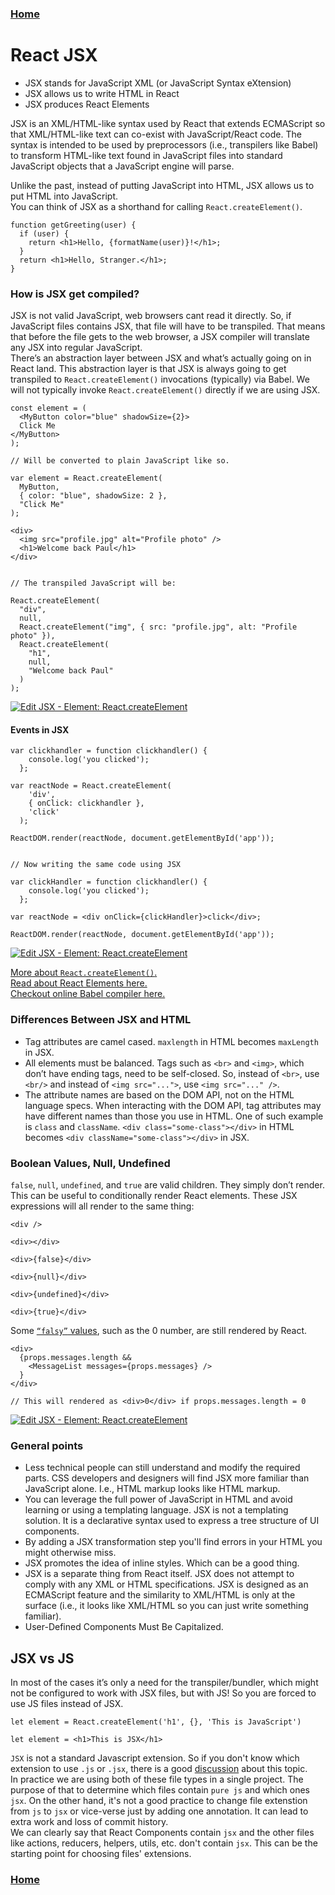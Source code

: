 ### [Home](https://sergeyisakhanyan.github.io/fg-docs/)

# React JSX

- JSX stands for JavaScript XML (or JavaScript Syntax eXtension)
- JSX allows us to write HTML in React
- JSX produces React Elements

JSX is an XML/HTML-like syntax used by React that extends ECMAScript so that XML/HTML-like text can co-exist with JavaScript/React code.
The syntax is intended to be used by preprocessors (i.e., transpilers like Babel) to transform HTML-like text found in JavaScript files into standard 
JavaScript objects that a JavaScript engine will parse.

Unlike the past, instead of putting JavaScript into HTML, JSX allows us to put HTML into JavaScript.  
You can think of JSX as a shorthand for calling `React.createElement()`.

```
function getGreeting(user) {
  if (user) {
    return <h1>Hello, {formatName(user)}!</h1>;
  }
  return <h1>Hello, Stranger.</h1>;
}
```

### How is JSX get compiled?

JSX is not valid JavaScript, web browsers cant read it directly. So, if JavaScript files contains JSX, that file will have to be transpiled. That means that before the file gets to the web browser, a JSX compiler will translate any JSX into regular JavaScript.   
There’s an abstraction layer between JSX and what’s actually going on in React land. This abstraction layer is that JSX is always going to get transpiled to `React.createElement()` invocations (typically) via Babel. We will not typically invoke `React.createElement()` directly if we are using JSX.  
```
const element = (
  <MyButton color="blue" shadowSize={2}>
  Click Me
</MyButton>
);

// Will be converted to plain JavaScript like so.

var element = React.createElement(
  MyButton,
  { color: "blue", shadowSize: 2 },
  "Click Me"
);
```

```
<div>
  <img src="profile.jpg" alt="Profile photo" />
  <h1>Welcome back Paul</h1>
</div>


// The transpiled JavaScript will be:

React.createElement(
  "div",
  null,
  React.createElement("img", { src: "profile.jpg", alt: "Profile photo" }),
  React.createElement(
    "h1",
    null,
    "Welcome back Paul"
  )
);
```
[![Edit JSX - Element: React.createElement](https://codesandbox.io/static/img/play-codesandbox.svg)](https://codesandbox.io/s/jsx-element-reactcreateelement-ce1g1?autoresize=1&fontsize=14&hidenavigation=1&theme=dark)

#### Events in JSX

```
var clickhandler = function clickhandler() {
    console.log('you clicked');
  };

var reactNode = React.createElement(
    'div',
    { onClick: clickhandler },
    'click'
  );

ReactDOM.render(reactNode, document.getElementById('app'));


// Now writing the same code using JSX

var clickHandler = function clickhandler() {
    console.log('you clicked');
  };
  
var reactNode = <div onClick={clickHandler}>click</div>;

ReactDOM.render(reactNode, document.getElementById('app'));
```
[![Edit JSX - Element: React.createElement](https://codesandbox.io/static/img/play-codesandbox.svg)](https://codesandbox.io/s/jsx-element-reactcreateelement-ce1g1?autoresize=1&fontsize=14&hidenavigation=1&theme=dark)

[More about `React.createElement()`.](https://reactjs.org/docs/react-api.html#createelement)  
[Read about React Elements here.](https://sergeyisakhanyan.github.io/fg-docs/DOM-VirtualDOM.html#reactelement-vs-reactcomponent)  
[Checkout online Babel compiler here.](https://babeljs.io/repl/#?browsers=&build=&builtIns=false&corejs=3.6&spec=false&loose=false&code_lz=DwWQngQgrgLjD2A7ABAY3gG3gJwLwCIAjDKAU32QGcALAQwBN4B3AZQEsAvU3AbwCYAvgD4AUMmQBhDG1QBrZCFIjgAenDQ4SIUA&debug=false&forceAllTransforms=false&shippedProposals=false&circleciRepo=&evaluate=true&fileSize=false&timeTravel=false&sourceType=module&lineWrap=false&presets=es2015%2Creact%2Cstage-0&prettier=true&targets=&version=7.13.17&externalPlugins=)  

### Differences Between JSX and HTML

- Tag attributes are camel cased. `maxlength` in HTML becomes `maxLength` in JSX.
- All elements must be balanced. Tags such as `<br>` and `<img>`, which don’t have ending tags, need to be self-closed. So, instead of `<br>`, use `<br/>` and instead of `<img src="...">`, use `<img src="..." />`.
- The attribute names are based on the DOM API, not on the HTML language specs. When interacting with the DOM API, tag attributes may have different names than those you use in HTML. One of such example is `class` and `className`. `<div class="some-class"></div>` in HTML becomes `<div className="some-class"></div>` in JSX.


### Boolean Values, Null, Undefined

`false`, `null`, `undefined`, and `true` are valid children. They simply don’t render. This can be useful to conditionally render React elements. These JSX expressions will all render to the same thing:

```
<div />

<div></div>

<div>{false}</div>

<div>{null}</div>

<div>{undefined}</div>

<div>{true}</div>
```

Some [`“falsy”` values](https://developer.mozilla.org/en-US/docs/Glossary/Falsy), such as the 0 number, are still rendered by React.

```
<div>
  {props.messages.length &&
    <MessageList messages={props.messages} />
  }
</div>

// This will rendered as <div>0</div> if props.messages.length = 0
```
[![Edit JSX - Element: React.createElement](https://codesandbox.io/static/img/play-codesandbox.svg)](https://codesandbox.io/s/jsx-element-reactcreateelement-ce1g1?autoresize=1&fontsize=14&hidenavigation=1&theme=dark)


### General points

- Less technical people can still understand and modify the required parts. CSS developers and designers will find JSX more familiar than JavaScript alone. I.e., HTML markup looks like HTML markup.
- You can leverage the full power of JavaScript in HTML and avoid learning or using a templating language. JSX is not a templating solution. It is a declarative syntax used to express a tree structure of UI components.
- By adding a JSX transformation step you'll find errors in your HTML you might otherwise miss.
- JSX promotes the idea of inline styles. Which can be a good thing.
- JSX is a separate thing from React itself. JSX does not attempt to comply with any XML or HTML specifications. 
JSX is designed as an ECMAScript feature and the similarity to XML/HTML is only at the surface (i.e., it looks like XML/HTML so you can just write something familiar).
- User-Defined Components Must Be Capitalized.


## JSX vs JS

In most of the cases it’s only a need for the transpiler/bundler, which might not be configured to work with JSX files, but with JS! So you are forced to use JS files instead of JSX.

```
let element = React.createElement('h1', {}, 'This is JavaScript')
```

```
let element = <h1>This is JSX</h1>
```

`JSX` is not a standard Javascript extension. So if you don't know which extension to use `.js` or `.jsx`, there is a good [discussion](https://github.com/airbnb/javascript/pull/985) about this topic.  
In practice we are using both of these file types in a single project. The purpose of that to determine which files contain `pure js` and which ones `jsx`. On the other hand, it's not a good practice to change file extenstion from `js` to `jsx` or vice-verse just by adding one annotation. It can lead to extra work and loss of commit history.  
We can clearly say that React Components contain `jsx` and the other files like actions, reducers, helpers, utils, etc. don't contain `jsx`. This can be the starting point for choosing files' extensions.

### [Home](https://sergeyisakhanyan.github.io/fg-docs/)
